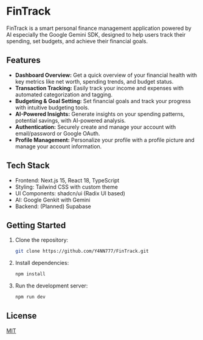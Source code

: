 # FinTrack

FinTrack is a smart personal finance management application powered by AI especially the Google Gemini SDK, designed to help users track their spending, set budgets, and achieve their financial goals.

## Features

*   **Dashboard Overview:** Get a quick overview of your financial health with key metrics like net worth, spending trends, and budget status.
*   **Transaction Tracking:** Easily track your income and expenses with automated categorization and tagging.
*   **Budgeting & Goal Setting:** Set financial goals and track your progress with intuitive budgeting tools.
*   **AI-Powered Insights:** Generate insights on your spending patterns, potential savings,  with AI-powered analysis.
*   **Authentication:** Securely create and manage your account with email/password or Google OAuth.
*   **Profile Management:** Personalize your profile with a profile picture and manage your account information.

## Tech Stack

*   Frontend: Next.js 15, React 18, TypeScript
*   Styling: Tailwind CSS with custom theme
*   UI Components: shadcn/ui (Radix UI based)
*   AI: Google Genkit with Gemini
*   Backend: (Planned) Supabase

## Getting Started

1.  Clone the repository:

    ```bash
    git clone https://github.com/Y4NN777/FinTrack.git
    
    ```
2.  Install dependencies:

    ```bash
    npm install
    ```
3.  Run the development server:

    ```bash
    npm run dev
    ```


## License

[MIT](LICENSE)
